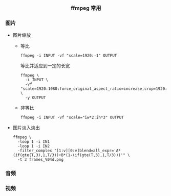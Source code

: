 <h3 align='center'> ffmpeg 常用 </h3>

### 图片

- 图片缩放

  - 等比

    ```shell
    ffmpeg -i INPUT -vf "scale=1920:-1" OUTPUT
    ```

    等比并适应到一定的长宽

    ```shell
    ffmpeg \
      -i INPUT \
      -vf "scale=1920:1080:force_original_aspect_ratio=increase,crop=1920:1080" \
      -y OUTPUT

    ```

  - 非等比

    ```shell
    ffmpeg -i INPUT -vf "scale="iw*2:ih*3" OUTPUT
    ```

- 图片淡入淡出

  ```shell
  ffmpeg \
    -loop 1 -i IN1
    -loop 1 -i IN2
    -filter_complex "[1:v][0:v]blend=all_expr='A*(if(gte(T,3),1,T/3))+B*(1-(if(gte(T,3),1,T/3)))'" \
    -t 3 frames_%04d.png
  ```

### 音频

### 视频
